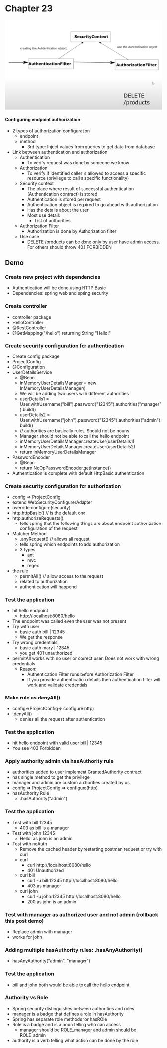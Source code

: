 # Chapter 23

![architecture1.png](src/main/resources/architecture1.png)

#### Configuring endpoint authorization

- 2 types of authorization configuration
    - endpoint
    - method
        - 3rd type: Inject values from queries to get data from database
- Link between authentication and authorization
    - Authentication
        - To verify request was done by someone we know
    - Authorization
        - To verify if identified caller is allowed to access a specific resource (privilege to call a specific functionality)
    - Security context
        - The place where result of successful authentication (Authentication contract) is stored
        - Authentication is stored per request
        - Authentication object is required to go ahead with authorization
        - Has the details about the user
        - Most use detail:
            - List of authorities
    - Authorization Filter
        - Authorization is done by Authorization filter
    - Use case
        - DELETE /products can be done only by user have admin access. For others should throw 403 FORBIDDEN
    
## Demo

### Create new project with dependencies
- Authentication will be done using HTTP Basic
- Dependencies: spring web and spring security

### Create controller
- controller package
- HelloController
- @RestController
- @GetMapping("/hello") returning String "Hello!"

### Create security configuration for authentication
- Create config package
- ProjectConfig
- @Configuration
- UserDetailsService
    - @Bean
    - inMemoryUserDetailsManager = new InMemoryUserDetailsManager()
    - We will be adding two users with different authorities
    - userDetails1 = User.withUsername("bill").password("12345").authorities("manager").build()
    - userDetails2 = User.withUsername("john").password("12345").authorities("admin").build()
    - // authorities are basically rules. Should not be nouns
    - Manager should not be able to call the hello endpoint
    - inMemoryUserDetailsManager.createUser(userDetails1)
    - inMemoryUserDetailsManager.createUser(userDetails2)
    - return inMemoryUserDetailsManager
- PasswordEncoder
    - @Bean
    - return NoOpPasswordEncoder.getInstance()
- Authentication is complete with default HttpBasic authentication

### Create security configuration for authorization
- config => ProjectConfig
- extend WebSecurityConfigurerAdapter
- override configure(security)
- http.httpBasic() // is the default one
- http.authorizeRequests() 
    - tells spring that the following things are about endpoint authorization configuration of the request
- Matcher Method
    - .anyRequest() // allows all request
    - tells spring which endpoints to add authorization
    - 3 types
        - ant
        - mvc
        - regex
- the rule 
    - permitAll() // allow access to the request
    - related to authorization
    - authentication will happend
    
### Test the application
- hit hello endpoint
    - http://localhost:8080/hello
- The endpoint was called even the user was not present
- Try with user
    - basic auth bill | 12345
    - We get the response
- Try wrong credentials
    - basic auth mary | 12345
    - you get 401 unauthorized
- permitAll works with no user or correct user. Does not work with wrong credentials
    - Reason:
        - Authentication Filter runs before Authorization Filter
        - If you provide authentication details then authentication filter will work and validate credentials
    
### Make rule as denyAll()
- config=>ProjectConfig=> configure(http)
- .denyAll()
    - denies all the request after authentication
    
### Test the application
- hit hello endpoint with valid user bill | 12345
- You see 403 Forbidden

### Apply authority admin via hasAuthority rule
- authorities added to user implement GrantedAuthority contract
- has single method to get the privilege
- manager and admin are custom authorities created by us
- config => ProjectConfig => configure(http)
- hasAuthority Rule
    - .hasAuthority("admin")
    
### Test the application
- Test with bill 12345
    - 403 as bill is a manager
- Test with john 12345
    - Hello! as john is an admin
- Test with noAuth
    - Remove the cached header by restarting postman request or try with curl
    - curl
        - curl http://localhost:8080/hello
        - 401 Unauthorized
    - curl bill
        - curl -u bill:12345 http://localhost:8080/hello
        - 403 as manager
    - curl john
        - curl -u john:12345 http://localhost:8080/hello
        - 200 as john is an admin
    
### Test with manager as authorized user and not admin (rollback this post demo)
- Replace admin with manager
- works for john

### Adding multiple hasAuthority rules: .hasAnyAuthority()
- hasAnyAuthority("admin", "manager")

### Test the application
- bill and john both would be able to call the hello endpoint

### Authority vs Role
- Spring security distinguishes between authorities and roles
- manager is a badge that defines a role in hasAuthority
- Spring has separate role methods for hasROle
- Role is a badge and is a noun telling who can access
    - manager should be ROLE_manager and admin should be ROLE_admin
- authority is a verb telling what action can be done by the role